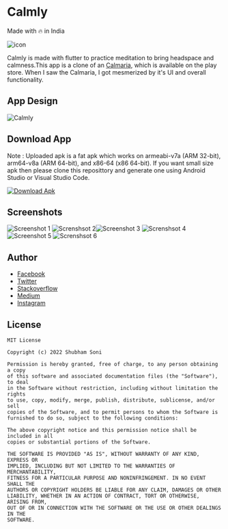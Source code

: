 # Calmly
Made with 🔥 in India

![icon](https://github.com/shubhamhackz/calmly/blob/main/android/app/src/main/res/mipmap-hdpi/ic_launcher_round.png)

Calmly is made with flutter to practice meditation to bring headspace and calmness.This app is a clone of an [Calmaria](https://play.google.com/store/apps/details?id=com.abdz.breathing&hl=en_IN&gl=US), which is available on the play store. When I saw the Calmaria, I got mesmerized by it's UI and overall functionality.

## App Design 
![Calmly](https://github.com/shubhamhackz/calmly/blob/main/files/preview.png)

## Download App
Note : Uploaded apk is a fat apk which works on armeabi-v7a (ARM 32-bit), arm64-v8a (ARM 64-bit), and x86-64 (x86 64-bit). If you want small size apk then please clone this reposittory and generate one using Android Studio or Visual Studio Code.

 
[![Download Apk](https://github.com/shubhamhackz/light_dark_toggle/blob/master/files/apk_btn.png)](https://github.com/shubhamhackz/calmly/blob/main/files/app-release.apk)

## Screenshots 
![Screenshot 1](https://github.com/shubhamhackz/calmly/blob/main/files/screen-1_55.png) ![Screnshsot 2](https://github.com/shubhamhackz/calmly/blob/main/files/screen-2_55.png)![Screenshot 3](https://github.com/shubhamhackz/calmly/blob/main/files/screen-3_55.png) ![Screnshsot 4](https://github.com/shubhamhackz/calmly/blob/main/files/screen-4_55.png)![Screenshot 5](https://github.com/shubhamhackz/calmly/blob/main/files/screen-4_55.png) ![Screnshsot 6](https://github.com/shubhamhackz/calmly/blob/main/files/screen-6_55.png)

## Author 
- [Facebook](https://www.facebook.com/shubhamhackz)
- [Twitter](https://www.twitter.com/shubhamhackz)
- [Stackoverflow](https://stackoverflow.com/users/6915572/shubhamhackz?tab=profile)
- [Medium](https://medium.com/@shubhamhackzz)
- [Instagram](https://www.instagram.com/shubhamhackz)

## License 

```
MIT License

Copyright (c) 2022 Shubham Soni

Permission is hereby granted, free of charge, to any person obtaining a copy
of this software and associated documentation files (the "Software"), to deal
in the Software without restriction, including without limitation the rights
to use, copy, modify, merge, publish, distribute, sublicense, and/or sell
copies of the Software, and to permit persons to whom the Software is
furnished to do so, subject to the following conditions:

The above copyright notice and this permission notice shall be included in all
copies or substantial portions of the Software.

THE SOFTWARE IS PROVIDED "AS IS", WITHOUT WARRANTY OF ANY KIND, EXPRESS OR
IMPLIED, INCLUDING BUT NOT LIMITED TO THE WARRANTIES OF MERCHANTABILITY,
FITNESS FOR A PARTICULAR PURPOSE AND NONINFRINGEMENT. IN NO EVENT SHALL THE
AUTHORS OR COPYRIGHT HOLDERS BE LIABLE FOR ANY CLAIM, DAMAGES OR OTHER
LIABILITY, WHETHER IN AN ACTION OF CONTRACT, TORT OR OTHERWISE, ARISING FROM,
OUT OF OR IN CONNECTION WITH THE SOFTWARE OR THE USE OR OTHER DEALINGS IN THE
SOFTWARE.
```

